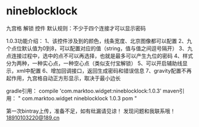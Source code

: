 # nineblocklock
九宫格 解锁 控件
默认规则：不少于四个连接才可以显示密码

1.0.3功能介绍：
1、该控件涉及到的颜色，线条宽度、北京图像都可以配置
2、九个点位默认值为0到8，可以配置对应的值（string，值与值之间逗号隔开）
3、九点连接过程中，选中的点不可以再选择，也就是最多可以产生九位的密码
4、样式分为两种，一种实心点，一种空心点（类似支付宝解锁）
5、可以开启辅助线显示，xml中配置
6、增加回调接口，返回生成密码和错误信息
7、gravity配置不再起作用，九宫格自动正方形显示，取决于最小边长

gradle引用：
compile 'com.marktoo.widget:nineblocklock:1.0.3'
maven引用：
"
<dependency> <groupId>com.marktoo.widget</groupId> <artifactId>nineblocklock</artifactId> <version>1.0.3</version> <type>pom</type> </dependency>
"

第一次bintray上传，准备不足，如有纰漏请见谅！
发现问题和我联系哦！
18910103220@189.cn